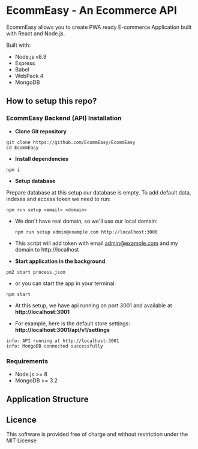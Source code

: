 # EcommEasy - An Ecommerce API
EcommEasy allows you to create PWA ready E-commerce Application built with React and Node.js.

Built with:
* Node.js v8.9
* Express
* Babel
* WebPack 4
* MongoDB

## How to setup this repo?

### EcommEasy Backend (API) Installation
  
  - **Clone Git repository**
  ```shell
  git clone https://github.com/EcommEasy/EcommEasy
  cd EcommEasy
  ```
  - **Install dependencies**
  ```shell
  npm i
  ```
  
  - **Setup database** 
  
  Prepare database at this setup our database is empty. To add default data, indexes and access token we need to run:

  ```shell
  npm run setup <email> <domain>
  ```
  
  - We don't have real domain, so we'll use our local domain:
    ```shell
    npm run setup admin@example.com http://localhost:3000
    ```

  - This script will add token with email admin@example.com and my domain to http://localhost
    
  - **Start application in the background**
  ```shell
  pm2 start process.json
  ```

  - or you can start the app in your terminal:  
  
  ```shell
  npm start
  ```
  
  - At this setup, we have api running on port 3001 and available at **http://localhost:3001**
  
  - For example, here is the default store settings: **http://localhost:3001/api/v1/settings**  
  
  ```shell
info: API running at http://localhost:3001
info: MongoDB connected successfully
  ```

### Requirements
* Node.js >= 8
* MongoDB >= 3.2


## Application Structure


## Licence

This software is provided free of charge and without restriction under the MIT License
